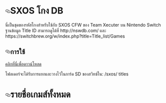 <h1><a id="user-content-sxos-cheat-db" class="anchor" aria-hidden="true" href="#sxos-cheat-db"><svg class="octicon octicon-link" viewBox="0 0 16 16" version="1.1" width="16" height="16" aria-hidden="true"><path fill-rule="evenodd" d="M4 9h1v1H4c-1.5 0-3-1.69-3-3.5S2.55 3 4 3h4c1.45 0 3 1.69 3 3.5 0 1.41-.91 2.72-2 3.25V8.59c.58-.45 1-1.27 1-2.09C10 5.22 8.98 4 8 4H4c-.98 0-2 1.22-2 2.5S3 9 4 9zm9-3h-1v1h1c1 0 2 1.22 2 2.5S13.98 12 13 12H9c-.98 0-2-1.22-2-2.5 0-.83.42-1.64 1-2.09V6.25c-1.09.53-2 1.84-2 3.25C6 11.31 7.55 13 9 13h4c1.45 0 3-1.69 3-3.5S14.5 6 13 6z"></path></svg></a><font style="vertical-align: inherit;"><font style="vertical-align: inherit;">SXOS โกง DB</font></font></h1>
นี่เป็นชุดของรหัสโกงสำหรับใช้กับ SXOS CFW ของ Team Xecuter บน Nintendo Switch
ฐานข้อมูล Title ID สามารถดูได้ที่ http://nswdb.com/ และ https://switchbrew.org/w/index.php?title=Title_list/Games
<h2><a id="user-content-usage" class="anchor" aria-hidden="true" href="#usage"><svg class="octicon octicon-link" viewBox="0 0 16 16" version="1.1" width="16" height="16" aria-hidden="true"><path fill-rule="evenodd" d="M4 9h1v1H4c-1.5 0-3-1.69-3-3.5S2.55 3 4 3h4c1.45 0 3 1.69 3 3.5 0 1.41-.91 2.72-2 3.25V8.59c.58-.45 1-1.27 1-2.09C10 5.22 8.98 4 8 4H4c-.98 0-2 1.22-2 2.5S3 9 4 9zm9-3h-1v1h1c1 0 2 1.22 2 2.5S13.98 12 13 12H9c-.98 0-2-1.22-2-2.5 0-.83.42-1.64 1-2.09V6.25c-1.09.53-2 1.84-2 3.25C6 11.31 7.55 13 9 13h4c1.45 0 3-1.69 3-3.5S14.5 6 13 6z"></path></svg></a><font style="vertical-align: inherit;"><font style="vertical-align: inherit;">การใช้</font></font></h2>
<p><a href="https://github.com/nswthailand/SXOS-Cheat/archive/master.zip" title="SXOS CheatDB"><font style="vertical-align: inherit;"><font style="vertical-align: inherit;">คลิกที่นี่เพื่อดาวน์โหลด</font></font></a></p>
<font style="vertical-align: inherit;"><font style="vertical-align: inherit;">โฟลเดอร์จะได้รับการแยกและวางไว้ในการ์ด SD ของสวิทช์ใน: /sxos/ titles</font></font>
<h1><a id="user-content-sxos-cheat-db" class="anchor" aria-hidden="true" href="#sxos-cheat-db"><svg class="octicon octicon-link" viewBox="0 0 16 16" version="1.1" width="16" height="16" aria-hidden="true"><path fill-rule="evenodd" d="M4 9h1v1H4c-1.5 0-3-1.69-3-3.5S2.55 3 4 3h4c1.45 0 3 1.69 3 3.5 0 1.41-.91 2.72-2 3.25V8.59c.58-.45 1-1.27 1-2.09C10 5.22 8.98 4 8 4H4c-.98 0-2 1.22-2 2.5S3 9 4 9zm9-3h-1v1h1c1 0 2 1.22 2 2.5S13.98 12 13 12H9c-.98 0-2-1.22-2-2.5 0-.83.42-1.64 1-2.09V6.25c-1.09.53-2 1.84-2 3.25C6 11.31 7.55 13 9 13h4c1.45 0 3-1.69 3-3.5S14.5 6 13 6z"></path></svg></a><font style="vertical-align: inherit;"><font style="vertical-align: inherit;">รายชื่อเกมส์ทั้งหมด</font></font></h1>
